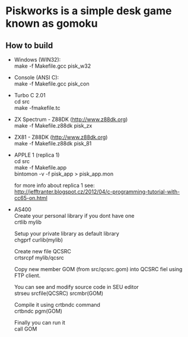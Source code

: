 Piskworks is a simple desk game known as gomoku
===============================================
      
How to build
------------

* Windows (WIN32):  
  make -f Makefile.gcc pisk_w32

* Console (ANSI C):  
  make -f Makefile.gcc pisk_con

* Turbo C 2.01  
  cd src  
  make -fmakefile.tc   

* ZX Spectrum - Z88DK (http://www.z88dk.org)  
  make -f Makefile.z88dk pisk_zx  
  
* ZX81 - Z88DK (http://www.z88dk.org)  
  make -f Makefile.z88dk pisk_81  

* APPLE 1 (replica 1)  
  cd src  
  make -f Makefile.app  
  bintomon -v -f pisk_app > pisk_app.mon  
   
  for more info about replica 1 see:   
  http://jefftranter.blogspot.cz/2012/04/c-programming-tutorial-with-cc65-on.html  

* AS400  
  Create your personal library if you dont have one  
  crtlib mylib  
  
  Setup your private library as default library  
  chgprf curlib(mylib)  
  
  Create new file QCSRC  
  crtsrcpf mylib/qcsrc  
  
  Copy new member GOM (from src/qcsrc.gom) into QCSRC fiel using FTP client.  
  
  You can see and modify source code in SEU editor  
  strseu srcfile(QCSRC) srcmbr(GOM) 
  
  Compile it using crtbndc command  
  crtbndc pgm(GOM)  
  
  Finally you can run it  
  call GOM  
